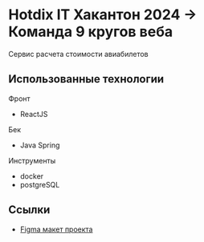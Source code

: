 # Hotdix IT Хакантон 2024 -> Команда 9 кругов веба

Сервис расчета стоимости авиабилетов

## Использованные технологии

Фронт
- ReactJS

Бек
- Java Spring

Инструменты
- docker
- postgreSQL

## Ссылки

- [Figma макет проекта](https://www.figma.com/design/N8FuULehTJEGviPCiLlYyA/design?node-id=25-743&t=KmtrnKDw5A8FX29i-1)